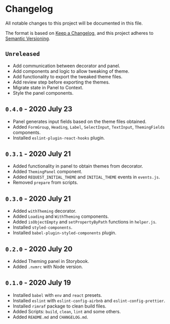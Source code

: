 # Changelog

All notable changes to this project will be documented in this file.

The format is based on [Keep a Changelog](https://keepachangelog.com/en/1.0.0/), and this project adheres to [Semantic Versioning](https://semver.org/spec/v2.0.0.html).

## `Unreleased`

- Add communication between decorator and panel.
- Add components and logic to allow tweaking of theme.
- Add functionality to export the tweaked theme files.
- Add review step before exporting the themes.
- Migrate state in Panel to Context.
- Style the panel components.

## `0.4.0` - 2020 July 23

- Panel generates input fields based on the theme files obtained.
- Added `FormGroup`, `Heading`, `Label`, `SelectInput`, `TextInput`, `ThemingFields` components.
- Installed `eslint-plugin-react-hooks` plugin.

## `0.3.1` - 2020 July 21

- Added functionality in panel to obtain themes from decorator.
- Added `ThemingPanel` component.
- Added `REQUEST_INITIAL_THEME` and `INITIAL_THEME` events in `events.js`.
- Removed `prepare` from scripts.

## `0.3.0` - 2020 July 21

- Added `withTheming` decorator.
- Added `Loading` and `WithTheming` components.
- Added `isObjectEmpty` and `setPropertyByPath` functions in `helper.js`.
- Installed `styled-components`.
- Installed `babel-plugin-styled-components` plugin.

## `0.2.0` - 2020 July 20

- Added Theming panel in Storybook.
- Added `.nvmrc` with Node version.

## `0.1.0` - 2020 July 19

- Installed `babel` with `env` and `react` presets.
- Installed `eslint` with `eslint-config-airbnb` and `eslint-config-prettier`.
- Installed `rimraf` package to clean build files.
- Added Scripts: `build`, `clean`, `lint` and some others.
- Added `README.md` and `CHANGELOG.md`.

